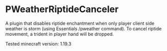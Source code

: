 # PWeatherRiptideCanceler
A plugin that disables riptide enchantment when only player client side weather is storm (using Essentials /pweather command).
To cancel riptide movement, a trident in player hand will be dropped. 

Tested minecraft version: 1.19.3
